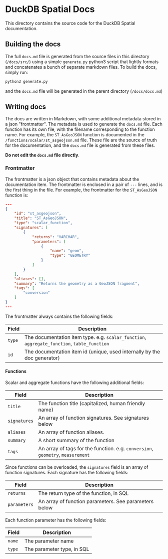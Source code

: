 # DuckDB Spatial Docs

This directory contains the source code for the DuckDB Spatial documentation.

## Building the docs

The full `docs.md` file is generated from the source files in this directory (`/docs/src/`) using a simple `generate.py` python3 script that lightly formats and concatenates a bunch of separate markdown files. To build the docs, simply run:

```bash
python3 generate.py
```

and the `docs.md` file will be generated in the parent directory (`/docs/docs.md`)

## Writing docs
The docs are written in Markdown, with some additional metadata stored in a json "frontmatter". The metadata is used to generate the `docs.md` file. Each function has its own file, with the filename corresponding to the function name. For example, the `ST_AsGeoJSON` function is documented in the `/functions/scalar/st_asgeojson.md` file. These file are the source of truth for the documentation, and the `docs.md` file is generated from these files. 

**Do not edit the `docs.md` file directly**.

### Frontmatter
The frontmatter is a json object that contains metadata about the documentation item. The frontmatter is enclosed in a pair of `---` lines, and is the first thing in the file. For example, the frontmatter for the `ST_AsGeoJSON` function is:

```json
---
{
    "id": "st_asgeojson",
    "title": "ST_AsGeoJSON",
    "type": "scalar_function",
    "signatures": [
        {
            "returns": "VARCHAR",
            "parameters": [
                {
                    "name": "geom",
                    "type": "GEOMETRY"
                }
            ]
        }
    ],
    "aliases": [],
    "summary": "Returns the geometry as a GeoJSON fragment",
    "tags": [
        "conversion"
    ]
}
---
```

The frontmatter always contains the following fields:

| Field | Description |
| --- | --- |
| `type` | The documentation item type. e.g. `scalar_function`, `aggregate_function`, `table_function` |
| `id` | The documentation item id (unique, used internally by the doc generator) |

#### Functions 
Scalar and aggregate functions have the following additional fields:

| Field | Description |
| --- | --- |
| `title` | The function title (capitalized, human friendly name) |
| `signatures` | An array of function signatures. See signatures below |
| `aliases` | An array of function aliases. |
| `summary` | A short summary of the function |
| `tags` | An array of tags for the function. e.g. `conversion`, `geometry`, `measurement` |

Since functions can be overloaded, the `signatures` field is an array of function signatures. Each signature has the following fields:

| Field | Description |
| --- | --- |
| `returns` | The return type of the function, in SQL |
| `parameters` | An array of function parameters. See parameters below |

Each function parameter has the following fields:

| Field | Description |
| --- | --- |
| `name` | The parameter name |
| `type` | The parameter type, in SQL |

